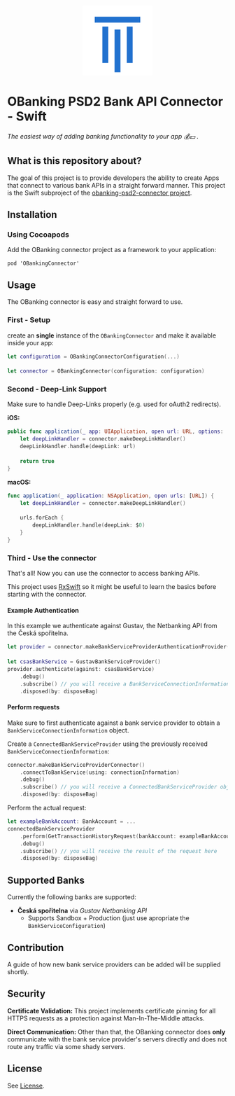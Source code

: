 <p align="center">
  <img height="160" src="web/logo_github.png" />
</p>

# OBanking PSD2 Bank API Connector - Swift

*The easiest way of adding banking functionality to your app  💰💵 .* 

## What is this repository about?

The goal of this project is to provide developers the ability to create Apps that connect to various bank APIs in a straight forward manner.
This project is the Swift subproject of the [obanking-psd2-connector project](https://github.com/Ka0o0/obanking-psd2-connector).

## Installation

### Using Cocoapods

Add the OBanking connector project as a framework to your application:

```
pod 'OBankingConnector'
```

## Usage

The OBanking connector is easy and straight forward to use.

### First - Setup

create an **single** instance of the `OBankingConnector` and make it available inside your app:

```swift
let configuration = OBankingConnectorConfiguration(...)

let connector = OBankingConnector(configuration: configuration)
```

### Second - Deep-Link Support

Make sure to handle Deep-Links properly (e.g. used for oAuth2 redirects).

**iOS:**

```swift
public func application(_ app: UIApplication, open url: URL, options: [UIApplicationOpenURLOptionsKey : Any] = [:]) -> Bool {
	let deepLinkHandler = connector.makeDeepLinkHandler()
	deepLinkHandler.handle(deepLink: url)

	return true
}
```

**macOS:**

```swift
func application(_ application: NSApplication, open urls: [URL]) {
	let deepLinkHandler = connector.makeDeepLinkHandler()
        
	urls.forEach {
		deepLinkHandler.handle(deepLink: $0)
	}
}
```

### Third - Use the connector

That's all! Now you can use the connector to access banking APIs.

This project uses [RxSwift](https://github.com/ReactiveX/RxSwift) so it might be useful to learn the basics before starting with the connector.

#### Example Authentication

In this example we authenticate against Gustav, the Netbanking API from the Česká spořitelna. 

```swift
let provider = connector.makeBankServiceProviderAuthenticationProvider()

let csasBankService = GustavBankServiceProvider()
provider.authenticate(against: csasBankService)
	.debug()
	.subscribe() // you will receive a BankServiceConnectionInformation object here
	.disposed(by: disposeBag)
```

#### Perform requests

Make sure to first authenticate against a bank service provider to obtain a `BankServiceConnectionInformation` object.

Create a `ConnectedBankServiceProvider` using the previously received `BankServiceConnectionInformation`:

```swift
connector.makeBankServiceProviderConnector()
	.connectToBankService(using: connectionInformation)
	.debug()
	.subscribe() // you will receive a ConnectedBankServiceProvider object here
	.disposed(by: disposeBag)
```

Perform the actual request:

```swift
let exampleBankAccount: BankAccount = ...
connectedBankServiceProvider
	.perform(GetTransactionHistoryRequest(bankAccount: exampleBankAccount)
	.debug()
	.subscribe() // you will receive the result of the request here
	.disposed(by: disposeBag)
```

## Supported Banks

Currently the following banks are supported:

- **Česká spořitelna** via *Gustav Netbanking API*
	- Supports Sandbox + Production (just use apropriate the `BankServiceConfiguration`)

## Contribution

A guide of how new bank service providers can be added will be supplied shortly.

## Security

**Certificate Validation:** This project implements certificate pinning for all HTTPS requests as a protection against Man-In-The-Middle attacks. 

**Direct Communication:** Other than that, the OBanking connector does **only** communicate with the bank service provider's servers directly and does not route any traffic via some shady servers.

## License

See [License](LICENSE).


